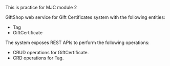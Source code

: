 This is practice for MJC module 2

GiftShop web service for Gift Certificates system with the following entities:
* Tag
* GiftCertificate

The system exposes REST APIs to perform the following operations:
* CRUD operations for GiftCertificate. 
* CRD operations for Tag.


